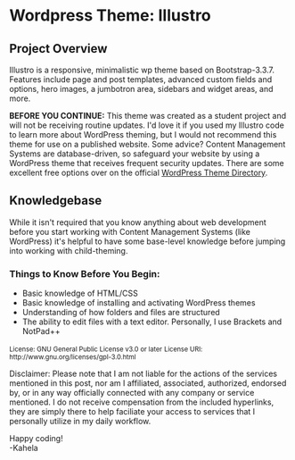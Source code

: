 # Wordpress Theme: Illustro 
<h2> Project Overview </h2>
<p>Illustro is a responsive, minimalistic wp theme based on Bootstrap-3.3.7. Features include page and post templates, advanced custom fields and options, hero images, a jumbotron area, sidebars and widget areas, and more. </p>

<p><strong>BEFORE YOU CONTINUE:</strong> This theme was created as a student project and will not be receiving routine updates. I'd love it if you used my Illustro code to learn more about WordPress theming, but I would not recommend this theme for use on a published website. Some advice? Content Management Systems are database-driven, so safeguard your website by using a WordPress theme that receives frequent security updates. There are some excellent free options over on the official <a href="https://wordpress.org/themes/" target="_blank">WordPress Theme Directory</a>.</p>

<section>
  <h2>Knowledgebase</h2>

  <p>While it isn't required that you know anything about web development before you start working with Content Management Systems (like WordPress) it's helpful to have some base-level knowledge before jumping into working with child-theming.</p>

  <h3 id="knowledge">Things to Know Before You Begin:</h3>
  <ul aria-labelledby="knowledge">                                               
   <li>Basic knowledge of HTML/CSS</li>
    <li>Basic knowledge of installing and activating WordPress themes</li>
    <li>Understanding of how folders and files are structured</li>
    <li>The ability to edit files with a text editor. Personally, I use Brackets and NotPad++</li>
  </ul>
</section>

<section>
  <small>License: GNU General Public License v3.0 or later</small>
 <small>License URI: http://www.gnu.org/licenses/gpl-3.0.html </small>
 <p>Disclaimer: Please note that I am not liable for the actions of the services mentioned in this post, nor am I affiliated, associated, authorized, endorsed by, or in any way officially connected with any company or service mentioned. I do not receive compensation from the included hyperlinks, they are simply there to help faciliate your access to services that I personally utilize in my daily workflow. </p>
 
<p> Happy coding! <br>
-Kahela</p>
</section>
